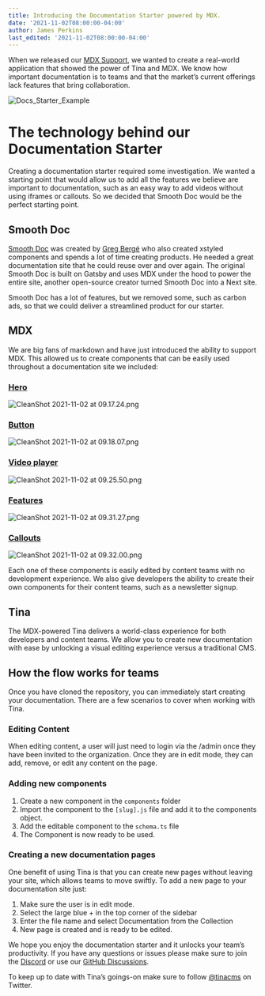 ```yaml
---
title: Introducing the Documentation Starter powered by MDX.
date: '2021-11-02T08:00:00-04:00'
author: James Perkins
last_edited: '2021-11-02T08:00:00-04:00'
---
```


When we released our [MDX Support](/docs/mdx/), we wanted to create a real-world application that showed the power of Tina and MDX. We know how important documentation is to teams and that the market’s current offerings lack features that bring collaboration.

![Docs_Starter_Example](https://res.cloudinary.com/forestry-demo/video/upload/v1638887594/blog-media/Docs_Starter_Example.gif)

# The technology behind our Documentation Starter

Creating a documentation starter required some investigation. We wanted a starting point that would allow us to add all the features we believe are important to documentation, such as an easy way to add videos without using iframes or callouts. So we decided that Smooth Doc would be the perfect starting point.

## Smooth Doc

[Smooth Doc](https://smooth-doc.com/) was created by [Greg Bergé](https://twitter.com/neoziro) who also created xstyled components and spends a lot of time creating products. He needed a great documentation site that he could reuse over and over again. The original Smooth Doc is built on Gatsby and uses MDX under the hood to power the entire site, another open-source creator turned Smooth Doc into a Next site.

Smooth Doc has a lot of features, but we removed some, such as carbon ads, so that we could deliver a streamlined product for our starter.

## MDX

We are big fans of markdown and have just introduced the ability to support MDX. This allowed us to create components that can be easily used throughout a documentation site we included:

### [Hero](https://github.com/tinacms/tina-docs-starter/blob/main/blocks/hero-block.js)

![CleanShot 2021-11-02 at 09.17.24.png](https://res.craft.do/user/full/c67cad1b-6dc6-4909-0f8e-19d468ba9fd4/doc/F38A8651-6C07-422F-A3E4-DBB7464B4570/0509A88A-23B1-4B6C-AD87-3A0592EAB965_2/CleanShot%202021-11-02%20at%2009.17.24.png)

### [Button](https://github.com/tinacms/tina-docs-starter/blob/main/components/Button.js)

![CleanShot 2021-11-02 at 09.18.07.png](https://res.craft.do/user/full/c67cad1b-6dc6-4909-0f8e-19d468ba9fd4/doc/F38A8651-6C07-422F-A3E4-DBB7464B4570/6E8FBA41-E9EF-4E94-8A8B-0B659D9054F4_2/CleanShot%202021-11-02%20at%2009.18.07.png)

### [Video player](https://github.com/tinacms/tina-docs-starter/blob/main/pages/docs/%5Bslug%5D.js#L28)

![CleanShot 2021-11-02 at 09.25.50.png](https://res.craft.do/user/full/c67cad1b-6dc6-4909-0f8e-19d468ba9fd4/doc/F38A8651-6C07-422F-A3E4-DBB7464B4570/5370BD6C-2B6A-4915-9D31-AF1E21A67B93_2/CleanShot%202021-11-02%20at%2009.25.50.png)

### [Features](https://github.com/tinacms/tina-docs-starter/blob/5c2448a63dea0b178eaf6b6c17ec10417c3fda78/blocks/features-block.js#L10)

![CleanShot 2021-11-02 at 09.31.27.png](https://res.craft.do/user/full/c67cad1b-6dc6-4909-0f8e-19d468ba9fd4/doc/F38A8651-6C07-422F-A3E4-DBB7464B4570/A48D9265-24B7-4096-B0CA-E35573D99338_2/CleanShot%202021-11-02%20at%2009.31.27.png)

### [Callouts](https://github.com/tinacms/tina-docs-starter/blob/5c2448a63dea0b178eaf6b6c17ec10417c3fda78/blocks/callout-block.js)

![CleanShot 2021-11-02 at 09.32.00.png](https://res.craft.do/user/full/c67cad1b-6dc6-4909-0f8e-19d468ba9fd4/doc/F38A8651-6C07-422F-A3E4-DBB7464B4570/06AE2D56-FB1D-49BA-A5E2-74C98022B81E_2/CleanShot%202021-11-02%20at%2009.32.00.png)

Each one of these components is easily edited by content teams with no development experience. We also give developers the ability to create their own components for their content teams, such as a newsletter signup.

## Tina

The MDX-powered Tina delivers a world-class experience for both developers and content teams. We allow you to create new documentation with ease by unlocking a visual editing experience versus a traditional CMS.

## How the flow works for teams

Once you have cloned the repository, you can immediately start creating your documentation. There are a few scenarios to cover when working with Tina.

### Editing Content

When editing content, a user will just need to login via the /admin once they have been invited to the organization. Once they are in edit mode, they can add, remove, or edit any content on the page.

### Adding new components

1. Create a new component in the `components` folder
2. Import the component to the `[slug].js` file and add it to the components object.
3. Add the editable component to the `schema.ts` file
4. The Component is now ready to be used.

### Creating a new documentation pages

One benefit of using Tina is that you can create new pages without leaving your site, which allows teams to move swiftly. To add a new page to your documentation site just:

1. Make sure the user is in edit mode.
2. Select the large blue + in the top corner of the sidebar
3. Enter the file name and select Documentation from the Collection
4. New page is created and is ready to be edited.

We hope you enjoy the documentation starter and it unlocks your team’s productivity. If you have any questions or issues please make sure to join the [Discord](https://discord.gg/njvZZYHj2Q) or use our [GitHub Discussions](https://github.com/tinacms/tinacms/discussions).

To keep up to date with Tina’s goings-on make sure to follow [@tinacms](https://twitter.com/tinacms) on Twitter.

